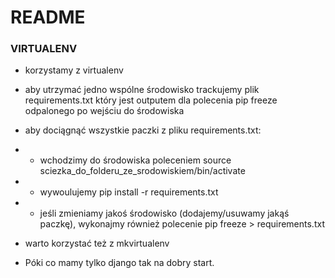 # README #

### VIRTUALENV ###

* korzystamy z virtualenv
* aby utrzymać jedno wspólne środowisko trackujemy plik requirements.txt który jest outputem dla polecenia pip freeze odpalonego po wejściu do środowiska
* aby dociągnąć wszystkie paczki z pliku requirements.txt:
* * wchodzimy do środowiska poleceniem source sciezka_do_folderu_ze_srodowiskiem/bin/activate
* * wywoulujemy pip install -r requirements.txt
* * jeśli zmieniamy jakoś środowisko (dodajemy/usuwamy jakąś paczkę), wykonajmy również polecenie pip freeze > requirements.txt

* warto korzystać też z mkvirtualenv

* Póki co mamy tylko django tak na dobry start. 